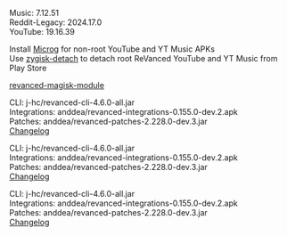 Music: 7.12.51  
Reddit-Legacy: 2024.17.0  
YouTube: 19.16.39  

Install [Microg](https://github.com/ReVanced/GmsCore/releases) for non-root YouTube and YT Music APKs  
Use [zygisk-detach](https://github.com/j-hc/zygisk-detach) to detach root ReVanced YouTube and YT Music from Play Store  

[revanced-magisk-module](https://github.com/j-hc/revanced-magisk-module)
  
CLI: j-hc/revanced-cli-4.6.0-all.jar  
Integrations: anddea/revanced-integrations-0.155.0-dev.2.apk  
Patches: anddea/revanced-patches-2.228.0-dev.3.jar  
[Changelog](https://github.com/anddea/revanced-patches/releases/tag/v2.228.0-dev.3)

CLI: j-hc/revanced-cli-4.6.0-all.jar  
Integrations: anddea/revanced-integrations-0.155.0-dev.2.apk  
Patches: anddea/revanced-patches-2.228.0-dev.3.jar  
[Changelog](https://github.com/anddea/revanced-patches/releases/tag/v2.228.0-dev.3)

CLI: j-hc/revanced-cli-4.6.0-all.jar  
Integrations: anddea/revanced-integrations-0.155.0-dev.2.apk  
Patches: anddea/revanced-patches-2.228.0-dev.3.jar  
[Changelog](https://github.com/anddea/revanced-patches/releases/tag/v2.228.0-dev.3)  
